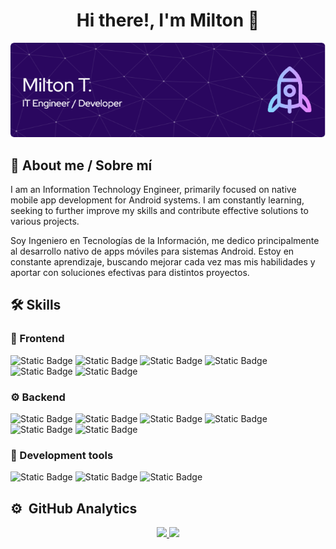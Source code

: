 <div align="center">
<h1 align="center">Hi there!, I'm Milton 👋</h1>
</div>

<div align="center">
  
![Header](./github-header-image.png)

</div>

## 🚀 About me / Sobre mí
I am an Information Technology Engineer, primarily focused on native mobile app development for Android systems. I am constantly learning, seeking to further improve my skills and contribute effective solutions to various projects.

Soy Ingeniero en Tecnologías de la Información, me dedico principalmente al desarrollo nativo de apps móviles para sistemas Android. Estoy en constante aprendizaje, buscando mejorar cada vez mas mis habilidades y aportar con soluciones efectivas para distintos proyectos.

## 🛠 Skills
### 🎨 Frontend
![Static Badge](https://img.shields.io/badge/Android-%2319A635?style=for-the-badge&logo=android&logoColor=%23ffffff)
![Static Badge](https://img.shields.io/badge/Jetpack_Compose-%234285F4?style=for-the-badge&logo=jetpackcompose&logoColor=%2319D137)
![Static Badge](https://img.shields.io/badge/XML-%23005FAD?style=for-the-badge&logo=xml)
![Static Badge](https://img.shields.io/badge/Coil-%23555555?style=for-the-badge)
![Static Badge](https://img.shields.io/badge/HTML-%23E34F26?style=for-the-badge&logo=html5&logoColor=%23FFFFFF)
![Static Badge](https://img.shields.io/badge/CSS-%23663399?style=for-the-badge&logo=css)
### ⚙️ Backend
![Static Badge](https://img.shields.io/badge/Kotlin-%23555555?style=for-the-badge&logo=kotlin)
![Static Badge](https://img.shields.io/badge/JAVA-%23D0120D?style=for-the-badge&logo=coffeescript)
![Static Badge](https://img.shields.io/badge/Firebase-%23DD2C00?style=for-the-badge&logo=firebase)
![Static Badge](https://img.shields.io/badge/SQLite-%23003B57?style=for-the-badge&logo=sqlite)
![Static Badge](https://img.shields.io/badge/JSON-%23555555?style=for-the-badge&logo=json)
![Static Badge](https://img.shields.io/badge/Retrofit-%23555555?style=for-the-badge)
### 🧰 Development tools
![Static Badge](https://img.shields.io/badge/Android_Studio-%2319D137?style=for-the-badge&logo=androidstudio&logoColor=%23FFFFFF)
![Static Badge](https://img.shields.io/badge/Visual_Studio_Code-%232766B0?style=for-the-badge)
![Static Badge](https://img.shields.io/badge/Git-%23F05032?style=for-the-badge&logo=git&logoColor=%23FFFFFF)


## ⚙️ &nbsp;GitHub Analytics

<p align="center">
<a href="https://github.com/milton-code">
  <img height="180em" src="https://github-readme-stats-eight-theta.vercel.app/api?username=milton-code&show_icons=true&theme=algolia&include_all_commits=true&count_private=true"/>
  <img height="180em" src="https://github-readme-stats-eight-theta.vercel.app/api/top-langs/?username=milton-code&layout=compact&langs_count=8&theme=algolia"/>
</a>
</p>
